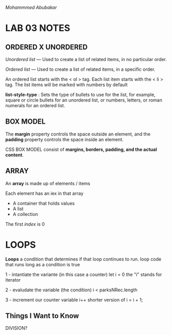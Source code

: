 *Mohammmed Abubakar*

# LAB 03 NOTES

## ORDERED X UNORDERED

*Unordered list* — Used to create a list of related items, in no particular order. 

*Ordered list* — Used to create a list of related items, in a specific order.

An ordered list starts with the < ol > tag. Each list item starts with the < li > tag. The list items will be marked with numbers by default

**list-style-type** : Sets the type of bullets to use for the list, for example, square or circle bullets for an unordered list, or numbers, letters, or roman numerals for an ordered list.

## BOX MODEL

The **margin** property controls the space outside an element, and the **padding** property controls the space inside an element.

CSS BOX MODEL consist of **margins, borders, padding, and the actual content**.

## ARRAY

An **array** is made up of elements / items

Each element has an iex in that array

- A container that holds values
- A list
- A collection

The first *index* is 0 

# LOOPS

**Loops** a condition that determines if that loop continues to run.
loop code that runs long as a condition is true

1 - intantiate the variante (in this case a counter)
let i = 0
the "i" stands for iterator

2 - evaludate the variable (the condition)
i < parksNRec.length

3 - increment our counter variable
i++ shorter version of i = i + 1;

## Things I Want to Know

DIVISION?
